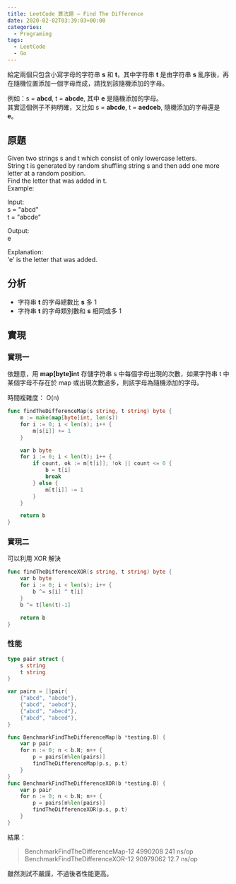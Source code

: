 ```yaml
---
title: LeetCode 算法題 – Find The Difference
date: 2020-02-02T03:39:03+00:00
categories:
  - Programing
tags:
  - LeetCode
  - Go
---
```


給定兩個只包含小寫字母的字符串 **s** 和 **t**，其中字符串 **t** 是由字符串 **s** 亂序後，再在隨機位置添加一個字母而成，請找到該隨機添加的字母。  

<!--more-->

例如：s = **abcd**, t = **abcde**, 其中 **e** 是隨機添加的字母。  
其實這個例子不夠明確，又比如 s = **abcde**, t = **aedceb**, 隨機添加的字母還是 **e**。 

## 原題

Given two strings s and t which consist of only lowercase letters.  
String t is generated by random shuffling string s and then add one more letter at a random position.  
Find the letter that was added in t.  
Example:

Input:  
s = "abcd"  
t = "abcde"

Output:  
e

Explanation:  
'e' is the letter that was added.

## 分析

  * 字符串 **t** 的字母總數比 **s** 多 1
  * 字符串 **t** 的字母類別數和 **s** 相同或多 1

## 實現

### 實現一

依題意，用 **map[byte]int** 存儲字符串 s 中每個字母出現的次數，如果字符串 t 中某個字母不存在於 map 或出現次數過多，則該字母為隨機添加的字母。

時間複雜度： O(n)

```go
func findTheDifferenceMap(s string, t string) byte {
    m := make(map[byte]int, len(s))
    for i := 0; i < len(s); i++ {
        m[s[i]] += 1
    }

    var b byte
    for i := 0; i < len(t); i++ {
        if count, ok := m[t[i]]; !ok || count <= 0 {
            b = t[i]
            break
        } else {
            m[t[i]] -= 1
        }
    }

    return b
}
```

### 實現二

可以利用 XOR 解決

```go
func findTheDifferenceXOR(s string, t string) byte {
    var b byte
    for i := 0; i < len(s); i++ {
        b ^= s[i] ^ t[i]
    }
    b ^= t[len(t)-1]

    return b
}
```

### 性能

```go
type pair struct {
    s string
    t string
}

var pairs = []pair{
    {"abcd", "abcde"},
    {"abcd", "aebcd"},
    {"abcd", "abecd"},
    {"abcd", "abced"},
}

func BenchmarkFindTheDifferenceMap(b *testing.B) {
    var p pair
    for n := 0; n < b.N; n++ {
        p = pairs[n%len(pairs)]
        findTheDifferenceMap(p.s, p.t)
    }
}
func BenchmarkFindTheDifferenceXOR(b *testing.B) {
    var p pair
    for n := 0; n < b.N; n++ {
        p = pairs[n%len(pairs)]
        findTheDifferenceXOR(p.s, p.t)
    }
}
```

結果：

> BenchmarkFindTheDifferenceMap-12 4990208 241 ns/op  
> BenchmarkFindTheDifferenceXOR-12 90979062 12.7 ns/op

雖然測試不嚴謹，不過後者性能更高。
